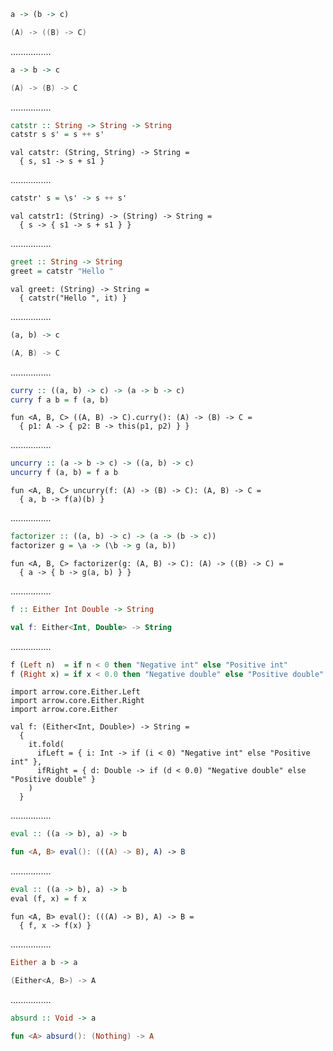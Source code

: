 ```Haskell
a -> (b -> c)
```
```kotlin
(A) -> ((B) -> C)
```
................
```Haskell
a -> b -> c
```
```kotlin
(A) -> (B) -> C
```
................
```Haskell
catstr :: String -> String -> String
catstr s s' = s ++ s'
```
```kotlin:ank:silent
val catstr: (String, String) -> String =
  { s, s1 -> s + s1 }
```
................
```Haskell
catstr' s = \s' -> s ++ s'
```
```kotlin:ank:silent
val catstr1: (String) -> (String) -> String =
  { s -> { s1 -> s + s1 } }
```
................
```Haskell
greet :: String -> String
greet = catstr "Hello "
```
```kotlin:ank:silent
val greet: (String) -> String =
  { catstr("Hello ", it) }
```
................
```Haskell
(a, b) -> c
```
```kotlin
(A, B) -> C
```
................
```Haskell
curry :: ((a, b) -> c) -> (a -> b -> c)
curry f a b = f (a, b)
```
```kotlin:ank:playground
fun <A, B, C> ((A, B) -> C).curry(): (A) -> (B) -> C =
  { p1: A -> { p2: B -> this(p1, p2) } }
```
................
```Haskell
uncurry :: (a -> b -> c) -> ((a, b) -> c)
uncurry f (a, b) = f a b
```
```kotlin:ank:silent
fun <A, B, C> uncurry(f: (A) -> (B) -> C): (A, B) -> C =
  { a, b -> f(a)(b) }
```
................
```Haskell
factorizer :: ((a, b) -> c) -> (a -> (b -> c))
factorizer g = \a -> (\b -> g (a, b))
```
```kotlin:ank:silent
fun <A, B, C> factorizer(g: (A, B) -> C): (A) -> ((B) -> C) =
  { a -> { b -> g(a, b) } }
```
................
```Haskell
f :: Either Int Double -> String
```
```kotlin
val f: Either<Int, Double> -> String
```
................
```Haskell
f (Left n)  = if n < 0 then "Negative int" else "Positive int"
f (Right x) = if x < 0.0 then "Negative double" else "Positive double"
```
```kotlin:ank:silent
import arrow.core.Either.Left
import arrow.core.Either.Right
import arrow.core.Either

val f: (Either<Int, Double>) -> String =
  {
    it.fold(
      ifLeft = { i: Int -> if (i < 0) "Negative int" else "Positive int" },
      ifRight = { d: Double -> if (d < 0.0) "Negative double" else "Positive double" }
    )
  }
```
................
```Haskell
eval :: ((a -> b), a) -> b
```
```kotlin
fun <A, B> eval(): (((A) -> B), A) -> B
```
................
```Haskell
eval :: ((a -> b), a) -> b
eval (f, x) = f x
```
```kotlin:ank:silent
fun <A, B> eval(): (((A) -> B), A) -> B =
  { f, x -> f(x) }
```
................
```Haskell
Either a b -> a
```
```kotlin
(Either<A, B>) -> A
```
................
```Haskell
absurd :: Void -> a
```
```kotlin
fun <A> absurd(): (Nothing) -> A
```
